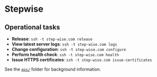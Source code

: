# Stepwise

## Operational tasks

- **Release**: `ssh -t step-wise.com release`
- **View latest server logs**: `ssh -t step-wise.com logs`
- **Change configuration**: `ssh -t step-wise.com configure`
- **Perform health check**: `ssh -t step-wise.com health`
- **Issue HTTPS certificates**: `ssh -t step-wise.com issue-certificates`

See the [`ops/`](ops/) folder for background information.
